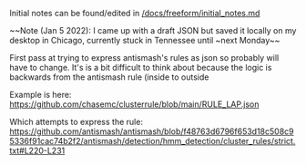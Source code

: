 Initial notes can be found/edited in [/docs/freeform/initial_notes.md](https://github.com/chasemc/clusterrule/blob/main/docs/freeform/initial_notes.md) 


~~Note (Jan 5 2022): I came up with a draft JSON but saved it locally on my desktop in Chicago, currently stuck in Tennessee until ~next Monday~~

First pass at trying to express antismash's rules as json so probably will have to change. It's is a bit difficult to think about because the logic is backwards from the antismash rule (inside to outside

Example is here: https://github.com/chasemc/clusterrule/blob/main/RULE_LAP.json

Which attempts to express the rule:
https://github.com/antismash/antismash/blob/f48763d6796f653d18c508c95336f91cac74b2f2/antismash/detection/hmm_detection/cluster_rules/strict.txt#L220-L231
